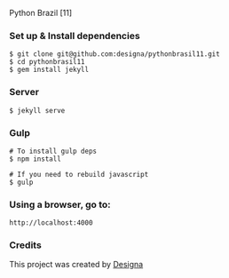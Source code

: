 Python Brazil [11]


### Set up & Install dependencies

```
$ git clone git@github.com:designa/pythonbrasil11.git
$ cd pythonbrasil11
$ gem install jekyll
```

### Server

```
$ jekyll serve
```

### Gulp

```
# To install gulp deps
$ npm install

# If you need to rebuild javascript
$ gulp
```

### Using a browser, go to:

```
http://localhost:4000
```

### Credits
This project was created by [Designa](http://www.designa.com.br)
